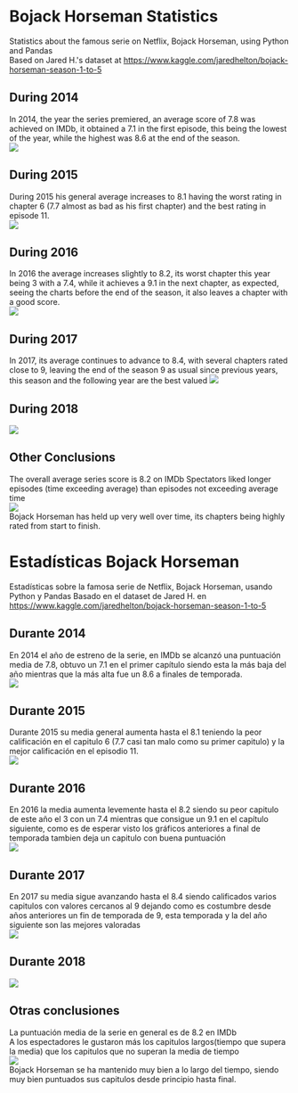 # Bojack Horseman Statistics
Statistics about the famous serie on Netflix, Bojack Horseman, using Python and Pandas  
Based on Jared H.'s dataset at https://www.kaggle.com/jaredhelton/bojack-horseman-season-1-to-5  
## During 2014  
In 2014, the year the series premiered, an average score of 7.8 was achieved on IMDb, it obtained a 7.1 in the first episode, this being the lowest of the year, while the highest was 8.6 at the end of the season.         
![](https://github.com/BeTheVal/Bojack_Horseman_Statistics/blob/master/rating2014.png "")  
## During 2015
During 2015 his general average increases to 8.1 having the worst rating in chapter 6 (7.7 almost as bad as his first chapter) and the best rating in episode 11.  
![](https://github.com/BeTheVal/Bojack_Horseman_Statistics/blob/master/rating2015.png "")  
## During 2016
In 2016 the average increases slightly to 8.2, its worst chapter this year being 3 with a 7.4, while it achieves a 9.1 in the next chapter, as expected, seeing the charts before the end of the season, it also leaves a chapter with a good score.  
![](https://github.com/BeTheVal/Bojack_Horseman_Statistics/blob/master/rating2016.png "")  
## During 2017
In 2017, its average continues to advance to 8.4, with several chapters rated close to 9, leaving the end of the season 9 as usual since previous years, this season and the following year are the best valued
![](https://github.com/BeTheVal/Bojack_Horseman_Statistics/blob/master/rating2017.png "")  
## During 2018
![](https://github.com/BeTheVal/Bojack_Horseman_Statistics/blob/master/rating2018.png "")  
## Other Conclusions  
The overall average series score is 8.2 on IMDb
Spectators liked longer episodes (time exceeding average) than episodes not exceeding average time   
![](https://github.com/BeTheVal/Bojack_Horseman_Statistics/blob/master/duration_rating.png "")    
Bojack Horseman has held up very well over time, its chapters being highly rated from start to finish.  

# Estadísticas Bojack Horseman
Estadísticas sobre la famosa serie de Netflix, Bojack Horseman, usando Python y Pandas
Basado en el dataset de Jared H. en https://www.kaggle.com/jaredhelton/bojack-horseman-season-1-to-5
## Durante 2014  
En 2014 el año de estreno de la serie, en IMDb se alcanzó una puntuación media de 7.8, obtuvo un 7.1 en el primer capítulo siendo esta la más baja del año mientras que la más alta fue un 8.6 a finales de temporada.       
![](https://github.com/BeTheVal/Bojack_Horseman_Statistics/blob/master/rating2014.png "")  
## Durante 2015
Durante 2015 su media general aumenta hasta el 8.1 teniendo la peor calificación en el capitulo 6 (7.7 casi tan malo como su primer capitulo) y la mejor calificación en el episodio 11.   
![](https://github.com/BeTheVal/Bojack_Horseman_Statistics/blob/master/rating2015.png "")  
## Durante 2016
En 2016 la media aumenta levemente hasta el 8.2 siendo su peor capitulo de este año el 3 con un 7.4 mientras que consigue un 9.1 en el capítulo siguiente, como es de esperar visto los gráficos anteriores a final de temporada tambien deja un capitulo con buena puntuación  
![](https://github.com/BeTheVal/Bojack_Horseman_Statistics/blob/master/rating2016.png "")  
## Durante 2017
En 2017 su media sigue avanzando hasta el 8.4 siendo calificados varios capitulos con valores cercanos al 9 dejando como es costumbre desde años anteriores un fin de temporada de 9, esta temporada y la del año siguiente son las mejores valoradas  
![](https://github.com/BeTheVal/Bojack_Horseman_Statistics/blob/master/rating2017.png "")  
## Durante 2018
![](https://github.com/BeTheVal/Bojack_Horseman_Statistics/blob/master/rating2018.png "")  
## Otras conclusiones   
La puntuación media de la serie en general es de 8.2 en IMDb   
A los espectadores le gustaron más los capitulos largos(tiempo que supera la media) que los capitulos que no superan la media de tiempo    
![](https://github.com/BeTheVal/Bojack_Horseman_Statistics/blob/master/duration_rating.png "")    
Bojack Horseman se ha mantenido muy bien a lo largo del tiempo, siendo muy bien puntuados sus capitulos desde principio hasta final.   
